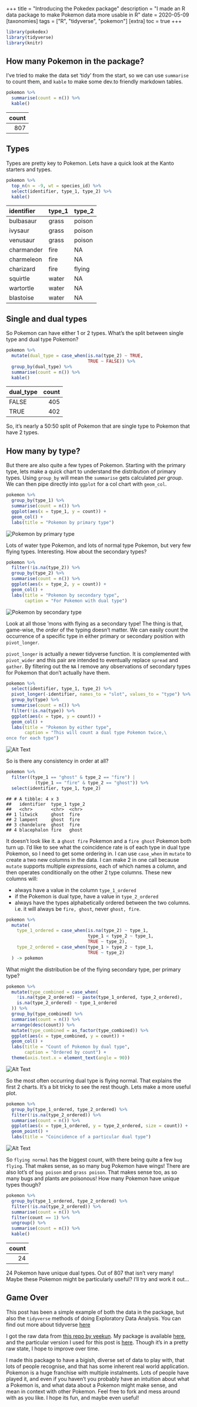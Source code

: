 +++
title = "Introducing the Pokedex package"
description = "I made an R data package to make Pokemon data more usable in R"
date = 2020-05-09
[taxonomies]
tags = ["R", "tidyverse", "pokemon"]
[extra]
toc = true
+++

``` r
library(pokedex)
library(tidyverse)
library(knitr)
```

## How many Pokemon in the package?

I’ve tried to make the data set ‘tidy’ from the start, so we can use
`summarise` to count them, and `kable` to make some dev.to friendly
markdown tables.

``` r
pokemon %>% 
  summarise(count = n()) %>% 
  kable()
```

| count |
| ----: |
|   807 |

## Types

Types are pretty key to Pokemon. Lets have a quick look at the Kanto
starters and types.

``` r
pokemon %>% 
  top_n(n = -9, wt = species_id) %>% 
  select(identifier, type_1, type_2) %>%
  kable()
```

| identifier | type_1 | type_2 |
| :--------- | :------ | :------ |
| bulbasaur  | grass   | poison  |
| ivysaur    | grass   | poison  |
| venusaur   | grass   | poison  |
| charmander | fire    | NA      |
| charmeleon | fire    | NA      |
| charizard  | fire    | flying  |
| squirtle   | water   | NA      |
| wartortle  | water   | NA      |
| blastoise  | water   | NA      |

## Single and dual types

So Pokemon can have either 1 or 2 types. What’s the split between single
type and dual type Pokemon?

``` r
pokemon %>%
  mutate(dual_type = case_when(is.na(type_2) ~ TRUE,
                               TRUE ~ FALSE)) %>%
  group_by(dual_type) %>%
  summarise(count = n()) %>% 
  kable()
```

| dual_type | count |
| :--------- | ----: |
| FALSE      |   405 |
| TRUE       |   402 |

So, it’s nearly a 50:50 split of Pokemon that are single type to Pokemon
that have 2 types.

## How many by type?

But there are also quite a few types of Pokemon. Starting with the
primary type, lets make a quick chart to understand the distribution of
primary types. Using `group_by` will mean the `summarise` gets
calculated *per group*. We can then pipe directly into `ggplot` for a
col chart with `geom_col`.

``` r
pokemon %>%
  group_by(type_1) %>%
  summarise(count = n()) %>%
  ggplot(aes(x = type_1, y = count)) +
  geom_col() +
  labs(title = "Pokemon by primary type")
```

![Pokemon by primary type](https://dev-to-uploads.s3.amazonaws.com/i/v9nfgl5rwqt0zp18i44s.png)

Lots of water type Pokemon, and lots of normal type Pokemon, but very
few flying types. Interesting. How about the secondary types?

``` r
pokemon %>% 
  filter(!is.na(type_2)) %>% 
  group_by(type_2) %>% 
  summarise(count = n()) %>% 
  ggplot(aes(x = type_2, y = count)) +
  geom_col() +
  labs(title = "Pokemon by secondary type",
       caption = "For Pokemon with dual type")
```

![Pokemon by secondary type](https://dev-to-uploads.s3.amazonaws.com/i/7r4iuz9whihop7b5cjrh.png)

Look at all those ’mons with flying as a secondary type! The thing is
that, game-wise, the *order* of the typing doesn’t matter. We can easily
count the occurrence of a specific type in either primary or secondary
position with `pivot_longer`.

`pivot_longer` is actually a newer tidyverse function. It is
complemented with `pivot_wider` and this pair are intended to eventually
replace `spread` and `gather`. By filtering out the `NA` I remove any
observations of secondary types for Pokemon that don’t actually have
them.

``` r
pokemon %>% 
  select(identifier, type_1, type_2) %>% 
  pivot_longer(-identifier, names_to = "slot", values_to = "type") %>% 
  group_by(type) %>% 
  summarise(count = n()) %>% 
  filter(!is.na(type)) %>% 
  ggplot(aes(x = type, y = count)) +
  geom_col() +
  labs(title = "Pokemon by either type",
       caption = "This will count a dual type Pokemon twice,\
once for each type")
```
![Alt Text](https://dev-to-uploads.s3.amazonaws.com/i/v5uh6xygkrq7rjikajce.png)

So is there any consistency in order at all?

``` r
pokemon %>%
  filter((type_1 == "ghost" & type_2 == "fire") |
           (type_1 == "fire" & type_2 == "ghost")) %>% 
  select(identifier, type_1, type_2)
```

    ## # A tibble: 4 x 3
    ##   identifier  type_1 type_2
    ##   <chr>       <chr>  <chr> 
    ## 1 litwick     ghost  fire  
    ## 2 lampent     ghost  fire  
    ## 3 chandelure  ghost  fire  
    ## 4 blacephalon fire   ghost

It doesn’t look like it. a `ghost fire` Pokemon and a `fire ghost`
Pokemon both turn up. I’d like to see what the coincidence rate is of
each type in dual type Pokemon, so I need to get some ordering in. I can
use `case_when` in `mutate` to create a two new columns in the data. I
can make 2 in one call because `mutate` supports multiple *expressions*,
each of which names a column, and then operates conditionally on the
other 2 type columns. These new columns will:

  - always have a value in the column `type_1_ordered`
  - if the Pokemon is dual type, have a value in `type_2_ordered`
  - always have the types alphabetically ordered between the two
    columns. i.e. it will always be `fire, ghost`, never `ghost, fire`.


``` r
pokemon %>%
  mutate(
    type_1_ordered = case_when(is.na(type_2) ~ type_1,
                               type_1 < type_2 ~ type_1,
                               TRUE ~ type_2),
    type_2_ordered = case_when(type_1 > type_2 ~ type_1,
                               TRUE ~ type_2)
  ) -> pokemon
```

What might the distribution be of the flying secondary type, per primary
type?

``` r
pokemon %>%
  mutate(type_combined = case_when(
    !is.na(type_2_ordered) ~ paste(type_1_ordered, type_2_ordered),
    is.na(type_2_ordered) ~ type_1_ordered
  )) %>%
  group_by(type_combined) %>%
  summarise(count = n()) %>%
  arrange(desc(count)) %>%
  mutate(type_combined = as_factor(type_combined)) %>%
  ggplot(aes(x = type_combined, y = count)) +
  geom_col() +
  labs(title = "Count of Pokemon by dual type",
       caption = "Ordered by count") + 
  theme(axis.text.x = element_text(angle = 90))
```

![Alt Text](https://dev-to-uploads.s3.amazonaws.com/i/fz5flcvh8dbtfh3zvh9s.png)

So the most often occurring dual type is flying normal. That explains
the first 2 charts. It’s a bit tricky to see the rest though. Lets make
a more useful plot.

``` r
pokemon %>% 
  group_by(type_1_ordered, type_2_ordered) %>% 
  filter(!is.na(type_2_ordered)) %>% 
  summarise(count = n()) %>% 
  ggplot(aes(x = type_1_ordered, y = type_2_ordered, size = count)) +
  geom_point() +
  labs(title = "Coincidence of a particular dual type")
```

![Alt Text](https://dev-to-uploads.s3.amazonaws.com/i/v6qbe0h2nh6n4vz4bnmz.png)

So `flying normal` has the biggest count, with there being quite a few
`bug flying`. That makes sense, as so many bug Pokemon have wings!
There are also lot’s of `bug poison` and `grass poison`. That makes
sense too, as so many bugs and plants are poisonous! How many Pokemon
have unique types though?

``` r
pokemon %>% 
  group_by(type_1_ordered, type_2_ordered) %>% 
  filter(!is.na(type_2_ordered)) %>% 
  summarise(count = n()) %>% 
  filter(count == 1) %>% 
  ungroup() %>% 
  summarise(count = n()) %>% 
  kable()
```

| count |
| ----: |
|    24 |

24 Pokemon have unique dual types. Out of 807 that isn’t very many!
Maybe these Pokemon might be particularly useful? I’ll try and work it
out…

## Game Over

This post has been a simple example of both the data in the package, but
also the `tidyverse` methods of doing Exploratory Data Analysis. You can
find out more about tidyverse [here](https://www.tidyverse.org/)

I got the raw data from [this repo by
veekun](https://github.com/veekun/pokedex). My package is available
[here](https://github.com/DaveParr/pokedex), and the particular version
I used for this post is
[here](https://github.com/DaveParr/pokedex/commit/67638e8bc52d58bb0c38534b7c2acc9a78b42053).
Though it’s in a pretty raw state, I hope to improve over time.

I made this package to have a bigish, diverse set of data to play with,
that lots of people recognise, and that has some inherent real world
application. Pokemon is a huge franchise with multiple instalments. Lots
of people have played it, and even if you haven’t you probably have an
intuition about what a Pokemon is, and what data about a Pokemon might
make sense, and mean in context with other Pokemon. Feel free to fork
and mess around with as you like. I hope its fun, and maybe even
useful!